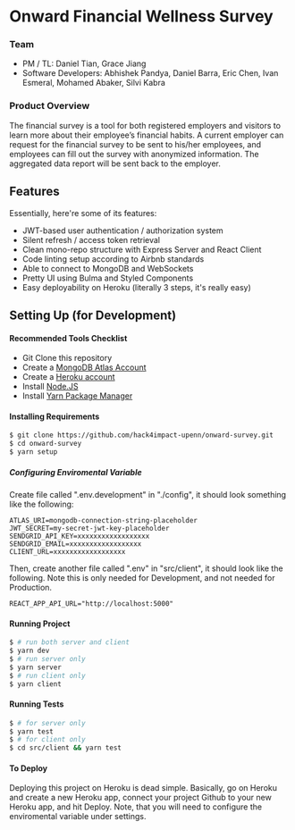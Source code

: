 # Onward Financial Wellness Survey

### **Team**

- PM / TL: Daniel Tian, Grace Jiang
- Software Developers: Abhishek Pandya, Daniel Barra, Eric Chen, Ivan Esmeral, Mohamed Abaker, Silvi Kabra

### **Product Overview**

The financial survey is a tool for both registered employers and visitors to learn more about their employee’s financial habits. A current employer can request for the financial survey to be sent to his/her employees, and employees can fill out the survey with anonymized information. The aggregated data report will be sent back to the employer.

## Features

Essentially, here're some of its features:

- JWT-based user authentication / authorization system
- Silent refresh / access token retrieval
- Clean mono-repo structure with Express Server and React Client
- Code linting setup according to Airbnb standards
- Able to connect to MongoDB and WebSockets
- Pretty UI using Bulma and Styled Components
- Easy deployability on Heroku (literally 3 steps, it's really easy)

## Setting Up (for Development)

#### Recommended Tools Checklist

- Git Clone this repository
- Create a [MongoDB Atlas Account](https://www.mongodb.com/cloud/atlas)
- Create a [Heroku account](https://www.heroku.com/)
- Install [Node.JS](https://nodejs.org/en/download/)
- Install [Yarn Package Manager](https://classic.yarnpkg.com/en/docs/install/#mac-stable)

#### Installing Requirements

```bash
$ git clone https://github.com/hack4impact-upenn/onward-survey.git
$ cd onward-survey
$ yarn setup
```

##### Configuring Enviromental Variable

Create file called ".env.development" in "./config", it should look something like the following:

```
ATLAS_URI=mongodb-connection-string-placeholder
JWT_SECRET=my-secret-jwt-key-placeholder
SENDGRID_API_KEY=xxxxxxxxxxxxxxxxxx
SENDGRID_EMAIL=xxxxxxxxxxxxxxxxxx
CLIENT_URL=xxxxxxxxxxxxxxxxxx
```

Then, create another file called ".env" in "src/client", it should look like the following. Note this is only needed for Development, and not needed for Production.

```
REACT_APP_API_URL="http://localhost:5000"
```

#### Running Project

```bash
$ # run both server and client
$ yarn dev
$ # run server only
$ yarn server
$ # run client only
$ yarn client
```

#### Running Tests

```bash
$ # for server only
$ yarn test
$ # for client only
$ cd src/client && yarn test
```

#### To Deploy

Deploying this project on Heroku is dead simple. Basically, go on Heroku and create a new Heroku app, connect your project Github to your new Heroku app, and hit Deploy. Note, that you will need to configure the enviromental variable under settings.
